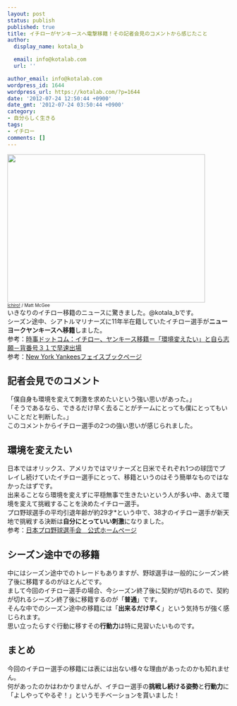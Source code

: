 ```yaml
---
layout: post
status: publish
published: true
title: イチローがヤンキースへ電撃移籍！その記者会見のコメントから感じたこと
author:
  display_name: kotala_b

  email: info@kotalab.com
  url: ''

author_email: info@kotalab.com
wordpress_id: 1644
wordpress_url: https://kotalab.com/?p=1644
date: '2012-07-24 12:50:44 +0900'
date_gmt: '2012-07-24 03:50:44 +0900'
category:
- 自分らしく生きる
tags:
- イチロー
comments: []
---
```

<p><a href="https://kotalab.com/wp-content/uploads/ichiro_120724.jpg"><img src="https://kotalab.com/wp-content/uploads/ichiro_120724.jpg" alt="" title="ichiro_120724" width="448" height="336" class="alignnone size-full wp-image-1645" /></a><br />
<span style="font-size:10px;"><a href="http://www.flickr.com/photos/pleeker/3810148463/" target="_blank">Ichiro!</a> / Matt McGee</span><br />
いきなりのイチロー移籍のニュースに驚きました。@kotala_bです。<br />
シーズン途中、シアトルマリナーズに11年半在籍していたイチロー選手が<strong>ニューヨークヤンキースへ移籍</strong>しました。<br />
参考：<a href="http://www.jiji.com/jc/c?g=spo_30&k=2012072400103" target="_blank">時事ドットコム：イチロー、ヤンキース移籍＝「環境変えたい」と自ら志願－背番号３１で早速出場</a><br />
参考：<a href="http://www.facebook.com/Yankees" target="_blank">New York Yankeesフェイスブックページ</a><br />
<!--more--></p>
<h2>記者会見でのコメント</h2>
<p>「僕自身も環境を変えて刺激を求めたいという強い思いがあった。」<br />
「そうであるなら、できるだけ早く去ることがチームにとっても僕にとってもいいことだと判断した。」<br />
このコメントからイチロー選手の2つの強い思いが感じられました。</p>
<h2>環境を変えたい</h2>
<p>日本ではオリックス、アメリカではマリナーズと日米でそれぞれ1つの球団でプレイし続けていたイチロー選手にとって、移籍というのはそう簡単なものではなかったはずです。<br />
出来ることなら環境を変えずに平穏無事で生きたいという人が多い中、あえて環境を変えて挑戦することを決めたイチロー選手。<br />
プロ野球選手の平均引退年齢が約29才*という中で、38才のイチロー選手が新天地で挑戦する決断は<strong>自分にとっていい刺激</strong>になりました。<br />
参考：<a href="http://jpbpa.net/transfer/?id=1285571669-687883" target="_blank">日本プロ野球選手会　公式ホームページ</a></p>
<h2>シーズン途中での移籍</h2>
<p>中にはシーズン途中でのトレードもありますが、野球選手は一般的にシーズン終了後に移籍するのがほとんどです。<br />
まして今回のイチロー選手の場合、今シーズン終了後に契約が切れるので、契約が切れるシーズン終了後に移籍するのが「<strong>普通</strong>」です。<br />
そんな中でのシーズン途中の移籍には「<strong>出来るだけ早く</strong>」という気持ちが強く感じられます。<br />
思い立ったらすぐ行動に移すその<strong>行動力</strong>は特に見習いたいものです。</p>
<h2>まとめ</h2>
<p>今回のイチロー選手の移籍には表には出ない様々な理由があったのかも知れません。<br />
何があったのかはわかりませんが、イチロー選手の<strong>挑戦し続ける姿勢</strong>と<strong>行動力</strong>に「よしやってやるぞ！」というモチベーションを貰いました！</p>
